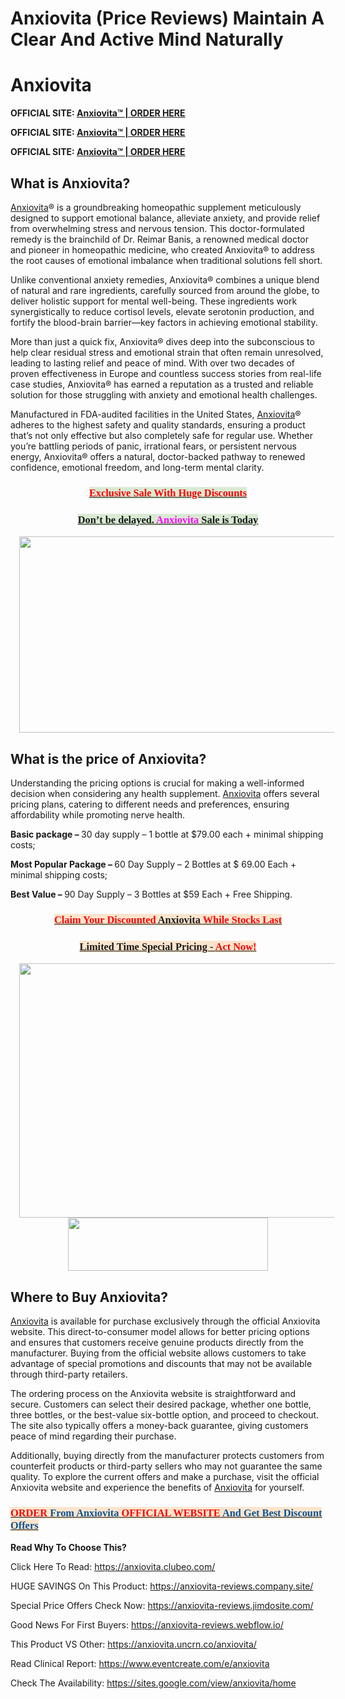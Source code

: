 # Anxiovita (Price Reviews) Maintain A Clear And Active Mind Naturally

<h1 style="text-align: left;"><strong>Anxiovita</strong></h1>
<p><strong>OFFICIAL SITE: <a href="https://www.healthsupplement24x7.com/get-anxiovita">Anxiovita&trade; | ORDER HERE</a></strong></p>
<p><strong>OFFICIAL SITE: <a href="https://www.healthsupplement24x7.com/get-anxiovita">Anxiovita&trade; | ORDER HERE</a></strong></p>
<p><strong>OFFICIAL SITE: <a href="https://www.healthsupplement24x7.com/get-anxiovita">Anxiovita&trade; | ORDER HERE</a></strong></p>
<h2 style="text-align: left;"><strong>What is Anxiovita?</strong></h2>
<p><a href="https://sites.google.com/view/anxiovita/home">Anxiovita</a>&reg; is a groundbreaking homeopathic supplement meticulously designed to support emotional balance, alleviate anxiety, and provide relief from overwhelming stress and nervous tension. This doctor-formulated remedy is the brainchild of Dr. Reimar Banis, a renowned medical doctor and pioneer in homeopathic medicine, who created Anxiovita&reg; to address the root causes of emotional imbalance when traditional solutions fell short.</p>
<p>Unlike conventional anxiety remedies, Anxiovita&reg; combines a unique blend of natural and rare ingredients, carefully sourced from around the globe, to deliver holistic support for mental well-being. These ingredients work synergistically to reduce cortisol levels, elevate serotonin production, and fortify the blood-brain barrier&mdash;key factors in achieving emotional stability.</p>
<p>More than just a quick fix, Anxiovita&reg; dives deep into the subconscious to help clear residual stress and emotional strain that often remain unresolved, leading to lasting relief and peace of mind. With over two decades of proven effectiveness in Europe and countless success stories from real-life case studies, Anxiovita&reg; has earned a reputation as a trusted and reliable solution for those struggling with anxiety and emotional health challenges.</p>
<p>Manufactured in FDA-audited facilities in the United States, <a href="https://anxiovita.uncrn.co/blog/anxiovita-festival-sale-get-relief-from-stress-and-anxiety/">Anxiovita</a>&reg; adheres to the highest safety and quality standards, ensuring a product that&rsquo;s not only effective but also completely safe for regular use. Whether you&rsquo;re battling periods of panic, irrational fears, or persistent nervous energy, Anxiovita&reg; offers a natural, doctor-backed pathway to renewed confidence, emotional freedom, and long-term mental clarity.</p>
<h3 style="text-align: center;"><a href="https://www.healthsupplement24x7.com/get-anxiovita"><span style="background-color: #d9ead3; font-family: georgia;"><strong><span style="color: red;">Exclusive Sale With Huge Discounts</span></strong></span></a></h3>
<h3 style="text-align: center;"><a href="https://www.healthsupplement24x7.com/get-anxiovita"><strong style="background-color: #d9ead3; font-family: georgia;">Don&rsquo;t be delayed. <span style="color: #ff00fe;">Anxiovita</span> Sale is Today</strong></a></h3>
<div class="separator" style="clear: both; text-align: center;"><a style="margin-left: 1em; margin-right: 1em;" href="https://www.healthsupplement24x7.com/get-anxiovita"><img src="https://blogger.googleusercontent.com/img/b/R29vZ2xl/AVvXsEhWSPBi8Zzg9UyJBnbCF_APsxvWPgbzwnYhthpVMA27wbnFvtYSJCXrROQEKy4d4xLgvXf32QFcSbkAatLeOrbkEEeSlTcpg6-YUBJXkQExzz_7AoPYZ2yyIjbMhxeTRWNvci1liPBzdq9yyp_QkkYn4HcifBgO_xk-A68wUfTlPtquqanQGFaipmngVmMJ/w640-h314/Anxiovita%202.jpg" alt="" width="640" height="314" border="0" data-original-height="740" data-original-width="1504" /></a></div>
<h2 style="text-align: left;"><strong>What is the price of Anxiovita?</strong></h2>
<p>Understanding the pricing options is crucial for making a well-informed decision when considering any health supplement. <a href="https://anxiovita-reviews.webflow.io/">Anxiovita</a> offers several pricing plans, catering to different needs and preferences, ensuring affordability while promoting nerve health.</p>
<p style="text-align: left;"><strong>Basic package &ndash; </strong>30 day supply &ndash; 1 bottle at $79.00 each + minimal shipping costs;</p>
<p style="text-align: left;"><strong>Most Popular Package &ndash; </strong>60 Day Supply &ndash; 2 Bottles at $ 69.00 Each + minimal shipping costs;</p>
<p style="text-align: left;"><strong>Best Value &ndash; </strong>90 Day Supply &ndash; 3 Bottles at $59 Each + Free Shipping.</p>
<h3 style="text-align: center;"><a href="https://www.healthsupplement24x7.com/get-anxiovita"><strong style="background-color: #fce5cd; font-family: georgia;"><span style="color: red;">Claim Your Discounted</span> Anxiovita <span style="color: red;">While Stocks Last</span></strong></a></h3>
<h3 style="text-align: center;"><a href="https://www.healthsupplement24x7.com/get-anxiovita"><strong style="background-color: #fce5cd; font-family: georgia;">Limited Time Special Pricing - <span style="color: red;">Act Now!</span></strong></a></h3>
<div class="separator" style="clear: both; text-align: center;"><a style="margin-left: 1em; margin-right: 1em;" href="https://www.healthsupplement24x7.com/get-anxiovita"><img src="https://blogger.googleusercontent.com/img/b/R29vZ2xl/AVvXsEh4699n4j3mMjWCuMa439WnP4CBJuj03g9OJUfuQK7-d4aOxAJut8YQCEYwp1ZN920i36deuAcytig1rHaR0SG_v9GD4_JaRIfdIoD5fhFyO6l4ARMtJ8NDt2Shk6Z9dAxDVsQ6m92mJqCW6AwcExBO3DanRs6c1oxxxA0Nz5Z-agybV8zT-IWO2l_-BU4K/w542-h407/Anxiovita%205.png" alt="" width="542" height="407" border="0" data-original-height="1050" data-original-width="1400" /></a></div>
<div class="separator" style="clear: both; text-align: center;"><a style="margin-left: 1em; margin-right: 1em;" href="https://www.healthsupplement24x7.com/get-anxiovita"><img src="https://blogger.googleusercontent.com/img/b/R29vZ2xl/AVvXsEjxmZAFEyW5jWrfFtw3cOw8OOhcOvlF2d7KotvmNni48AULs603_r9knfjl0cZsQvZYwE1OZNMBYblZ9WdEum1LkVa9X1g3heZI-CtosgepaHfVDeqe96s00fUQgVI0DQI4BaQ2kEnri3hy4gaNEL2Qg-_GuiCmibEHTRVXGEJ92GROHOu_LdQpPaYhW_WH/s320/buy-now.png" alt="" width="320" height="85" border="0" data-original-height="224" data-original-width="840" /></a></div>
<h2 style="text-align: left;"><strong>Where to Buy Anxiovita?</strong></h2>
<p><a href="https://anxiovita.uncrn.co/anxiovita/">Anxiovita</a> is available for purchase exclusively through the official Anxiovita website. This direct-to-consumer model allows for better pricing options and ensures that customers receive genuine products directly from the manufacturer. Buying from the official website allows customers to take advantage of special promotions and discounts that may not be available through third-party retailers.</p>
<p>The ordering process on the Anxiovita website is straightforward and secure. Customers can select their desired package, whether one bottle, three bottles, or the best-value six-bottle option, and proceed to checkout. The site also typically offers a money-back guarantee, giving customers peace of mind regarding their purchase.</p>
<p>Additionally, buying directly from the manufacturer protects customers from counterfeit products or third-party sellers who may not guarantee the same quality. To explore the current offers and make a purchase, visit the official Anxiovita website and experience the benefits of <a href="https://anxiovita-reviews.hashnode.dev/anxiovita-festival-sale-get-relief-from-stress-and-anxiety">Anxiovita</a> for yourself.</p>
<h3 style="text-align: left;"><strong><a href="https://www.healthsupplement24x7.com/get-anxiovita"><span style="background-color: #fce5cd; color: red; font-family: georgia;">ORDER</span><span style="background-color: #fce5cd; font-family: georgia;"> <span style="color: #0b5394;">From Anxiovita</span> <span style="color: red;">OFFICIAL WEBSITE</span> <span style="color: #0b5394;">And Get Best Discount Offers</span></span></a></strong></h3>
<p><strong>Read Why To Choose This?</strong></p>
<p>Click Here To Read: <a href="https://anxiovita.clubeo.com/">https://anxiovita.clubeo.com/</a></p>
<p>HUGE SAVINGS On This Product: <a href="https://anxiovita-reviews.company.site/">https://anxiovita-reviews.company.site/</a></p>
<p>Special Price Offers Check Now: <a href="https://anxiovita-reviews.jimdosite.com/">https://anxiovita-reviews.jimdosite.com/</a></p>
<p>Good News For First Buyers: <a href="https://anxiovita-reviews.webflow.io/">https://anxiovita-reviews.webflow.io/</a></p>
<p>This Product VS Other: <a href="https://anxiovita.uncrn.co/anxiovita/">https://anxiovita.uncrn.co/anxiovita/</a></p>
<p>Read Clinical Report: <a href="https://www.eventcreate.com/e/anxiovita">https://www.eventcreate.com/e/anxiovita</a></p>
<p>Check The Availability: <a href="https://sites.google.com/view/anxiovita/home">https://sites.google.com/view/anxiovita/home</a></p>
